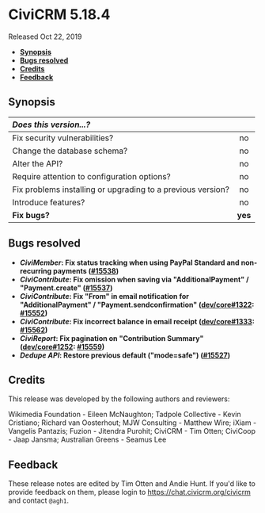 # CiviCRM 5.18.4

Released Oct 22, 2019

- **[Synopsis](#synopsis)**
- **[Bugs resolved](#bugs)**
- **[Credits](#credits)**
- **[Feedback](#feedback)**

## <a name="synopsis"></a>Synopsis

| *Does this version...?*                                         |         |
|:--------------------------------------------------------------- |:-------:|
| Fix security vulnerabilities?                                   |   no    |
| Change the database schema?                                     |   no    |
| Alter the API?                                                  |   no    |
| Require attention to configuration options?                     |   no    |
| Fix problems installing or upgrading to a previous version?     |   no    |
| Introduce features?                                             |   no    |
| **Fix bugs?**                                                   | **yes** |

## <a name="bugs"></a>Bugs resolved

* **_CiviMember_: Fix status tracking when using PayPal Standard and non-recurring payments ([#15538](https://github.com/civicrm/civicrm-core/pull/15538))**
* **_CiviContribute_: Fix omission when saving via "AdditionalPayment" / "Payment.create" ([#15537](https://github.com/civicrm/civicrm-core/pull/15537))**
* **_CiviContribute_: Fix "From" in email notification for "AdditionalPayment" / "Payment.sendconfirmation" ([dev/core#1322](https://lab.civicrm.org/dev/core/issues/1322): [#15552](https://github.com/civicrm/civicrm-core/pull/15552))**
* **_CiviContribute_: Fix incorrect balance in email receipt ([dev/core#1333](https://lab.civicrm.org/dev/core/issues/1333): [#15562](https://github.com/civicrm/civicrm-core/pull/15562))**
* **_CiviReport_: Fix pagination on "Contribution Summary" ([dev/core#1252](https://lab.civicrm.org/dev/core/issues/1252): [#15559](https://github.com/civicrm/civicrm-core/pull/15559))**
* **_Dedupe API_: Restore previous default ("mode=safe") ([#15527](https://github.com/civicrm/civicrm-core/pull/15527))**

## <a name="credits"></a>Credits

This release was developed by the following authors and reviewers:

Wikimedia Foundation - Eileen McNaughton; Tadpole Collective - Kevin
Cristiano; Richard van Oosterhout; MJW Consulting - Matthew Wire; iXiam -
Vangelis Pantazis; Fuzion - Jitendra Purohit; CiviCRM - Tim Otten; CiviCoop -
Jaap Jansma; Australian Greens - Seamus Lee

## <a name="feedback"></a>Feedback

These release notes are edited by Tim Otten and Andie Hunt.  If you'd like to
provide feedback on them, please login to https://chat.civicrm.org/civicrm and
contact `@agh1`.



